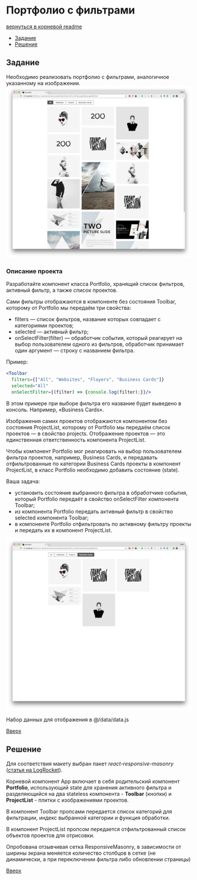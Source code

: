 <a name="top"></a>
# Портфолио с фильтрами

[вернуться в корневой readme](../README.md)

- [Задание](#задание)
- [Решение](#решение)


## Задание
Необходимо реализовать портфолио с фильтрами, аналогичное указанному на изображении.
![Скрин страницы с полными данными](./doc/portfolio-filter.png)

### Описание проекта
Разработайте компонент класса Portfolio, хранящий список фильтров, активный фильтр, а также список проектов.

Сами фильтры отображаются в компоненте без состояния Toolbar, которому от Portfolio мы передаём три свойства:  
- filters — список фильтров, название которых совпадает с категориями проектов;
- selected — активный фильтр;
- onSelectFilter(filter) — обработчик события, который реагирует на выбор пользователем одного из фильтров, обработчик принимает один аргумент — строку с названием фильтра.

Пример:
```jsx
<Toolbar
  filters={["All", "Websites", "Flayers", "Business Cards"]}
  selected="All"
  onSelectFilter={(filter) => {console.log(filter);}}/>
```

В этом примере при выборе фильтра его название будет выведено в консоль. Например, «Business Cards».

Изображения самих проектов отображаются компонентом без состояния ProjectList, которому от Portfolio мы передаём список проектов — в свойство projects. Отображение проектов — это единственная ответственность компонента ProjectList.

Чтобы компонент Portfolio мог реагировать на выбор пользователем фильтра проектов, например, Business Cards, и передавать отфильтрованные по категории Business Cards проекты в компонент ProjectList, в класс Portfolio необходимо добавить состояние (state).

Ваша задача:  
- установить состояние выбранного фильтра в обработчике события, который Portfolio передаёт в свойство onSelectFilter компонента Toolbar;
- из компонента Portfolio передать активный фильтр в свойство selected компонента Toolbar;
- в компоненте Portfolio отфильтровать по активному фильтру проекты и передать их в компонент ProjectList.

![Скрин страницы с отфильтрованными данными](./doc/portfolio-cards.png)

Набор данных для отображения в @/data/data.js

[Вверх](#top)


## Решение

Для соответствия макету выбран пакет *react-responsive-masonry* ([статья на LogRocket](https://blog.logrocket.com/create-responsive-masonry-layouts-react-app/)). 

Корневой компонент App включает в себя родительский компонент **Portfolio**, использующий state для хранения активного фильтра и\
разделяющийся на два stateless компонента - **Toolbar** (кнопки) и **ProjectList** - плитки с изображениями проектов.

В компонент Toolbar пропсами передается список категорий для фильтрации, индекс выбранной категории и функция обработки.

В компонент ProjectList пропсом передается отфильтрованный список объектов проектов для отрисовки.

Опробована отзывчивая сетка ResponsiveMasonry, в зависимости от ширины экрана меняется количество столбцов в сетке (не динамически, а при переключении фильтра либо обновлении страницы)


[Вверх](#top)